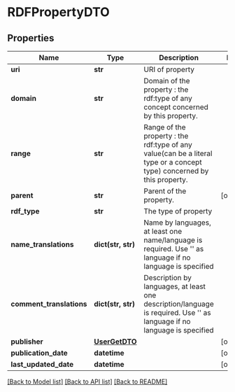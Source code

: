 # RDFPropertyDTO

## Properties
Name | Type | Description | Notes
------------ | ------------- | ------------- | -------------
**uri** | **str** | URI of property | 
**domain** | **str** | Domain of the property : the rdf:type of any concept concerned by this property. | 
**range** | **str** | Range of the property : the rdf:type of any value(can be a literal type or a concept type) concerned by this property. | 
**parent** | **str** | Parent of the property. | [optional] 
**rdf_type** | **str** | The type of property | 
**name_translations** | **dict(str, str)** | Name by languages, at least one name/language is required. Use &#x27;&#x27; as language if no language is specified | 
**comment_translations** | **dict(str, str)** | Description by languages, at least one description/language is required. Use &#x27;&#x27; as language if no language is specified | 
**publisher** | [**UserGetDTO**](UserGetDTO.md) |  | [optional] 
**publication_date** | **datetime** |  | [optional] 
**last_updated_date** | **datetime** |  | [optional] 

[[Back to Model list]](../README.md#documentation-for-models) [[Back to API list]](../README.md#documentation-for-api-endpoints) [[Back to README]](../README.md)

